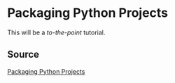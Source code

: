 # Packaging Python Projects

This will be a _to-the-point_ tutorial.

## Source

[Packaging Python Projects](https://packaging.python.org/en/latest/tutorials/packaging-projects/)
